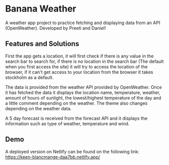 # Banana Weather

A weather app project to practice fetching and displaying data from an API (OpenWeather). Developed by Preeti and Daniel!

## Features and Solutions

First the app gets a location, it will first check if there is any value in the search bar to search for, if there is no location in the search bar (The default when you first access the site) it will try to access the location of the browser, if it can't get access to your location from the browser it takes stockholm as a default.

The data is provided from the weather API provided by OpenWeather. Once it has fetched the data it displays the location name, temperature, weather, amount of hours of sunlight, the lowest/highest temperature of the day and a little comment depending on the weather. The theme also changes depending on the weather data.

A 5 day forecast is received from the forecast API and it displays the information such as type of weather, temperature and wind.

## Demo
A deployed version on Netlify can be found on the following link: https://keen-blancmange-daa7bb.netlify.app/
